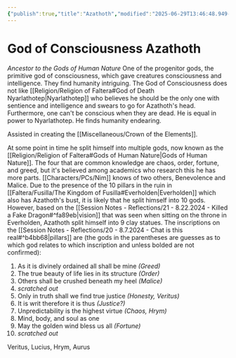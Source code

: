 ```yaml
---
{"publish":true,"title":"Azathoth","modified":"2025-06-29T13:46:48.949-07:00","cssclasses":""}
---
```




# God of Consciousness Azathoth

_Ancestor to the Gods of Human Nature_
One of the progenitor gods, the primitive god of consciousness, which gave creatures consciousness and intelligence. They find humanity intriguing. The God of Consciousness does not like [[Religion/Religion of Faltera#God of Death Nyarlathotep\|Nyarlathotep]] who believes he should be the only one with sentience and intelligence and swears to go for Azathoth's head. Furthermore, one can't be conscious when they are dead. He is equal in power to Nyarlathotep. He finds humanity endearing.

Assisted in creating the [[Miscellaneous/Crown of the Elements]].

At some point in time he split himself into multiple gods, now known as the [[Religion/Religion of Faltera#Gods of Human Nature\|Gods of Human Nature]]. The four that are common knowledge are chaos, order, fortune, and greed, but it's believed among academics who research this he has more parts. [[Characters/PCs/Nim]] knows of two others, Benevolence and Malice. Due to the presence of the 10 pillars in the ruin in [[Faltera/Fusilla/The Kingdom of Fusilla#Everholden\|Everholden]] which also has Azathoth's bust, it is likely that he split himself into 10 gods. However, based on the [[Session Notes - Reflections/21 - 8.22.2024 - Killed a Fake Dragon#^fa89eb\|vision]] that was seen when sitting on the throne in Everholden, Azathoth split himself into 9 clay statues. The inscriptions on the [[Session Notes - Reflections/20 - 8.7.2024 - Chat is this real#^b4bb68\|pillars]] are (the gods in the parentheses are guesses as to which god relates to which inscription and unless bolded are not confirmed):

1. As it is divinely ordained all shall be mine _(Greed)_
2. The true beauty of life lies in its structure _(Order)_
3. Others shall be crushed beneath my heel _(Malice)_
4. _scratched out_
5. Only in truth shall we find true justice _(Honesty, Veritus)_
6. It is writ therefore it is thus _(Justice?)_
7. Unpredictability is the highest virtue _(Chaos, Hrym)_
8. Mind, body, and soul as one
9. May the golden wind bless us all _(Fortune)_
10. _scratched out_

Veritus, Lucius, Hrym, Aurus
